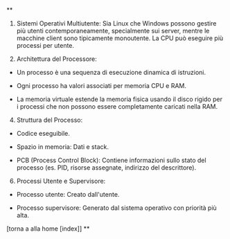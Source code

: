**


1. Sistemi Operativi Multiutente: Sia Linux che Windows possono gestire più utenti contemporaneamente, specialmente sui server, mentre le macchine client sono tipicamente monoutente. La CPU può eseguire più processi per utente.
    
2. Architettura del Processore:
    

- Un processo è una sequenza di esecuzione dinamica di istruzioni.
    
- Ogni processo ha valori associati per memoria CPU e RAM.
    
- La memoria virtuale estende la memoria fisica usando il disco rigido per i processi che non possono essere completamente caricati nella RAM.
    

4. Struttura del Processo:
    

- Codice eseguibile.
    
- Spazio in memoria: Dati e stack.
    
- PCB (Process Control Block): Contiene informazioni sullo stato del processo (es. PID, risorse assegnate, indirizzo del descrittore).
    

6. Processi Utente e Supervisore:
    

- Processo utente: Creato dall'utente.
    
- Processo supervisore: Generato dal sistema operativo con priorità più alta.
    


 [torna a alla home [index]]
**